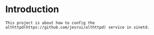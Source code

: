 # Introduction

	This project is about how to config the althttpd(https://github.com/jesrui/althttpd) service in xinetd.
